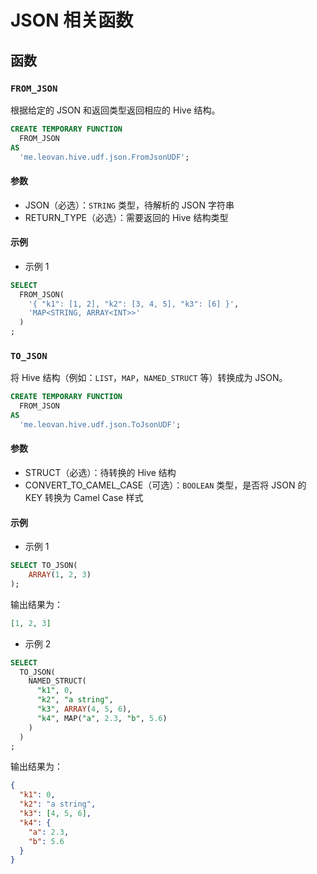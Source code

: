 # JSON 相关函数

## 函数

### `FROM_JSON`

根据给定的 JSON 和返回类型返回相应的 Hive 结构。

```sql
CREATE TEMPORARY FUNCTION
  FROM_JSON
AS
  'me.leovan.hive.udf.json.FromJsonUDF';
```

#### 参数

- JSON（必选）：`STRING` 类型，待解析的 JSON 字符串
- RETURN_TYPE（必选）：需要返回的 Hive 结构类型

#### 示例

- 示例 1

```sql
SELECT
  FROM_JSON(
    '{ "k1": [1, 2], "k2": [3, 4, 5], "k3": [6] }',
    'MAP<STRING, ARRAY<INT>>'
  )
;
```

### `TO_JSON`

将 Hive 结构（例如：`LIST`，`MAP`，`NAMED_STRUCT` 等）转换成为 JSON。

```sql
CREATE TEMPORARY FUNCTION
  FROM_JSON
AS
  'me.leovan.hive.udf.json.ToJsonUDF';
```

#### 参数

- STRUCT（必选）：待转换的 Hive 结构
- CONVERT_TO_CAMEL_CASE（可选）：`BOOLEAN` 类型，是否将 JSON 的 KEY 转换为 Camel Case 样式

#### 示例

- 示例 1

```sql
SELECT TO_JSON(
    ARRAY(1, 2, 3)
);
```

输出结果为：

```json
[1, 2, 3]
```

- 示例 2

```sql
SELECT
  TO_JSON(
    NAMED_STRUCT(
      "k1", 0,
      "k2", "a string",
      "k3", ARRAY(4, 5, 6),
      "k4", MAP("a", 2.3, "b", 5.6)
    )
  )
;
```

输出结果为：

```json
{
  "k1": 0,
  "k2": "a string",
  "k3": [4, 5, 6],
  "k4": {
    "a": 2.3,
    "b": 5.6
  }
}
```
